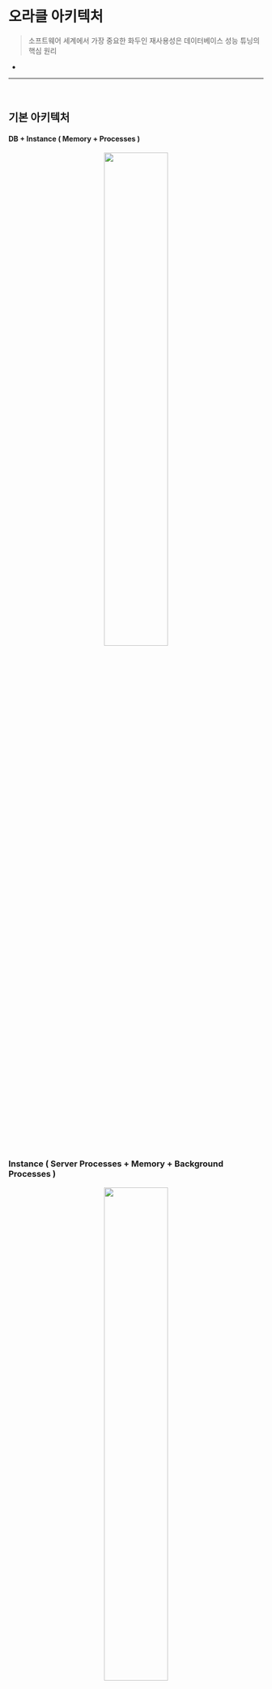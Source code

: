 # 오라클 아키텍처
> 소프트웨어 세계에서 가장 중요한 화두인 재사용성은 데이터베이스 성능 튜닝의 핵심 원리
*

<hr>
<br>

## 기본 아키텍처
#### DB + Instance ( Memory + Processes )

<div align="center" >
  <img width="50%" src="https://github.com/PoSungKim/development_study/assets/37537227/97da7754-37f6-4eb4-b8be-67b803535e56" >
</div>

<br>

### Instance ( Server Processes + Memory + Background Processes )

<div align="center" >
  <img width="50%" src="https://github.com/PoSungKim/development_study/assets/37537227/f19d2116-b875-4d0c-b0f7-12a50a7bafef" >
</div>

* SGA (Shared Global Area)
  * 서버 프로세스와 백그라운드 프로세스 모두 접속 엑세스 가능한 데이터 및 제어 구조 메모리 공간
* PGA (Process Global Area)
  * 서버 프로세스만을 위한 독립적인 메모리 공간
* 서버 프로세스
  * 오라클에 접속하면 각 클라이언트 전용 서버 프로세스가 뜬다
  * SQL 파싱 + 최적화 + 결과집합 + 네트워크 전송 등의 업무를 직접 수행
  * 자신이 하지 못하는 일은 OS, I/O 서브시스템, 백그라운드 프로세스 등에 신호를 보내 업무를 위임한다

<br>

### Connection Pool

<div align="center" >
  <img width="50%" src="https://github.com/PoSungKim/development_study/assets/37537227/2f69cdbe-8793-49b8-89e1-bb5d96bacccf" >
  <img width="30%" src="https://github.com/PoSungKim/development_study/assets/37537227/ce014635-fce1-4189-af6a-dbc51a88b33c" >
</div>

* 클라이언트에서 오라클에 접속 요청을 하면, Listener가 요청을 받아서 하나의 프로세스를 fork하고 PGA 메모리를 할당한다
* 한번 Connection을 맺으면 작업을 완료하더라도 이를 해제하지 않고 애플리케이션 서버에 Pooling하고 있다가 반복 재사용

<br>

### RAC (Real Application Cluster)
* 기본 구성
  * 1 x DB + 1 x Instance
* RAC 구성
  * 1 x DB + n x Instance
* RAC 장점
  * 각 인스턴스를 전용 네트워크로 연결
    * Shared Disk (공유 디스크)뿐만 아닌, Shared Cache (공유 캐시)
    * Local Cache (로컬 캐시)뿐만 아닌, Global Cache (글로벌 캐시)
  * 다른 인스턴스의 Dirty 버퍼 내의 데이터도 네트워크를 통해 서로 주고받으며 갱신 수행
    * 원래는 타 노드의 Dirty 버퍼 내용은 디스크로 쓰기 작업을 한 이후에 해당 디스크에서 다른 노드가 읽어야 하는 동기화 과정이 필요했음 (PING 과정)
* SQL 튜닝 툴
  * SQL 트레이스

<br>
<hr>
<br>

## DB 버퍼 캐시 (DB Buffer Cache)
#### 빠른 입출력을 위해 사용하는 SGA 공유 메모리 구성 요소 

<br>

### 블록 단위 I/O
* 인덱스를 통한 테이블 엑세스
  * Single Block Read
* Full Scan을 통한 테이블 엑세스
  * Multiblock Read

<br>

<div align="center">
  <img width="50%" src= "https://github.com/PoSungKim/development_study/assets/37537227/9bb98852-e68f-49a6-aea4-a06eda8d7891" />
</div>

<br>

### 버퍼 캐시 구조
* 버퍼 버킷
  * 해시 테이블, 해시 맵
  * Key
    * 데이터 블록 주소 (DBA, Data Block Address)
  * Value
    * 버퍼 체인
* 버퍼 체인
  * 연결리스트 (Linked List)
* 버퍼 헤더
  * 포인터 (Pointer) to 데이터 블록

<br>

### 캐시 버퍼 체인
* DB 버퍼 캐시는 공유 메모리 영역인 SGA 내에 구성되어 있기 때문에 여러 프로세스가 동시에 접근 가능
  * 따라서, 리소스 엑세스를 반드시 직렬화 (Serialization)해야 함
  * 직렬화 구현을 위해 래치 (Latch)라는 Lock 매커니즘 사용
  * 래치를 획득한 프로세스만 해당 래치가 보호하는 자료구조로 진입 가능
* 캐시 버퍼 체인 래치 (Cache Buffer Chain Latch)
  * 해시 체인 스캔
    * Share 모드
  * 블록 추가 및 제거
    * Exclusive 모드
* 해시 버퍼 : 해시 체인
  * 1 : 1

<br>

<div align="center">
  <img width="50%" src= "https://github.com/PoSungKim/development_study/assets/37537227/a0ca4f43-842f-4d3e-bf70-9a93ed44154e" />
</div>

### 캐시 버퍼 LRU 체인
* DB 버퍼 캐시는 데이터 버퍼를 캐싱해두는 메모리 공간인데, 메모리 용량은 제한적
  따라서, * Free 블록이 필요할 때, 사용빈도가 가장 낮은 블록을 먼저 Free한다
* LRU 리스트
  * Dirty 리스트
    * 캐시 내에서 변경됐지만, 아직 디스크에 기록되지 못한 Dirty 버퍼 블록
  * LRU 리스트
    * 아직 Dirty 리스트로 옮겨지지 않은 나머지 버퍼 블록
* 캐시 버퍼 LRU 체인 래치 (Cache Buffers LRU Chain Latch)
* 버퍼 상태
  * Free 버퍼
    * Clean 버퍼
    * 데이터 파일과 동기화된 버퍼
  * Dirty 버퍼
    * 버퍼에 캐시되었지만, 아직 디스크에 기록되지 않아서, 데이터 파일 블록과 동기화가 필요한 버퍼 블록
  * Pinned 버퍼
    * 읽기 혹은 쓰기 작업을 위해 현재 엑세스되고 있는 버퍼 블록

<br>
<hr>
<br>

## 버퍼 Lock
#### 

<br>

### 버퍼 Lock이란? 
* 버퍼 버킷 > 버퍼 체인 > 래치 획득 > 버퍼 헤더 > 버퍼 Lock 획득 > 래치 해제 순으로 직렬화를 진행하여 데이터 정합성 (Data Integrity)을 맞춘다
  * 버퍼 내용 읽기 Share 모드
  * 버퍼 내용 변경 Exclusive 모드
* 경합 X 상황
  * 버퍼 읽기/쓰기 작업 완료 > 래치 획득 > 버퍼 Lock 해제 > 래치 해제
* 경합 O 상황
  * 해치 획득 후 목적한 버퍼를 찾았으나 이미 해당 버퍼가 Lock 잡혀있다면, 버퍼 Lock 대기자 목록 (Waiter List)에 자신을 등록 후 해치 해제한다
  * `buffer busy waits 대기 이벤트`
* 버퍼 블록을 읽을 때, 두 번의 래치 획득이 필요한 상황

<br>

### 버퍼 핸들
* 버퍼 Lock 설정은 `버퍼 Pin`이라고도 표현
  * 변경 시에는 하나의 프로세스만 Pin 가능
  * 조회 시에는 다수의 프로세스가 Pin 가능
* 버퍼 Pin할 때 사용하는 공유 리소스 오브젝트가 `버퍼 핸들 (Buffer Handle)`
  * 버퍼 헤더에 있는 소유자 목록 (Holder List)에 연결시키는 방식으로 Pin 설정
* cache buffer handles 래치

<br>

### 버퍼 Lock의 중요성
* 오라클이 하나의 레코드를 개신하더라도 블록 단위로 I/O를 수행하기 때문에, 블록 접근에 대한 Lock에 더불어 블록 자체에 대한 Lock도 잡는 것이다

<br>

### 버퍼 Pinning
* 버퍼를 읽고 나서 버퍼 Pin (버퍼 Lock)을 즉각 해제하지 않고, 데이터베이스 Call이 진행되는 동안 유지하는 기능
  * Lock 획득/해제에 필요한 래치 해제/재획득 숫자를 줄인다
* 데이터베이스 Call
  * Parse Call
  * Execute Call
  * Fetch Call
* 버퍼 Pinning을 통한 블록 I/O 감소는 SQL 튜닝에 꼭 필요
* 전통적으로 버퍼 Pinning이 적용되던 지점은 인덱스를 스캔하면서 테이블을 엑세스할 때의 인덱스 리프 블록

<br>
<hr>
<br>

## Redo
#### 복구 개념, 다만 commit/rollback 전의 상태로 연산 재수행
#### 오라클은 데이터파일과 컨트롤 파일에 가해지는 모든 변경사항을 하나의 Redo 로그 엔트리로서 Redo 로그에 기록한다

<br>

### Online Redo 로그 + Archived (Offline) Redo 로그
* Online Redo 로그는 Redo 로그 버퍼에 버퍼링된 로그 엔트리를 기록하는 파일로서, 최소 두 개 이상의 파일로 구성
  * Log Switching
  * Round-Robin 방식
* Archived Redo 로그는 Online Redo 로그가 재사용되기 전에 다른 위치로 백업해둔 파일
* Redo 로그의 목적
  * Database Recovery
    * 물리적으로 디스크가 깨지는 등의 사건 이후에 Archived Redo 로그로 데이터베이스 복구
  * Cache Recovery (Instance Recovery)
    * 버퍼 캐시는 휘발성이기 때문에, 사고가 발생했을 때 복구하기 위해 Redo 로그 필요
    * 단계
      * Instance Crash
      * Roll Forward (버퍼 캐시를 마지막 체크포인트 이후부터 시스템 셧다운 이전의 상태로 트랜젝션들을 재현하면서 복구) > Cache Recovery
      * Rollback (커밋되지 않았던 트랜잭션들을 모두 롤백) > Transactoin Recovery
      * 데이터베이스는 커밋되지 않은 기록사항들은 모두 제거되고, 데이터 파일에는 커밋에 성공한 데이터만 남고, 데이터베이스는 완전히 동기화 상태
  * Fast Commit
    * 변경사항을 Append 방식으로 빠르게 Redo 로그 파일에 기록하고
    * 메모리 데이터 블록과 데이터 파일 간 동기화는 적절한 수단 (DBWR, Checkpoint)을 이용해 나중에 배치 (Batch) 방식으로 일괄 수행
    * 즉, 커밋 정보는 로그에만 기록되어 있고, 메모리상의 버퍼 블록에만 기록되고, 디스크에는 기록되지 않은 상태
      * 오라클은 Instance Crash가 발생해도, Redo 로그를 통해 Recovery가 가능하다고 판단이 되기에, 안심하고 Fast Commit을 할 수 있다는 문맥
* 데이터 블록 버퍼를 변경하기 전에 항상 Redo 로그 버퍼에 먼저 기록하고 일정 시점마다 LGWR 프로세스에 의해 Redo 로그 버퍼에 있는 내용을 Redo 로그 파일에 기록
* Delayed Block Cleanout
  * 갱신된 블록에 커밋 정보를 기록하고 Lock을 해제하는 작업

<div align="center">
  <img width="60%" src= "https://github.com/PoSungKim/development_study/assets/37537227/f8e1745d-615a-4a2d-9ad6-bd901a637d18" />
</div>

* Write Ahead Logging
  * (1) LGWR (Log Writer)가 Redo 로그 버퍼를 Redo 로그에 기록 (Log Force at Commit)
  * (2) DBWR (Database Writer)가 Dirty 데이터 블록 버퍼를 데이터 파일에 기록

<br>
<hr>
<br>

## Undo
#### 복구 개념, 다만 rollback 상태로 연산 수행
#### Rollback

<br>

### Undo
* Undo 블록들도 버퍼 캐시에 캐싱된다
  * Automatic Undo Management (AUM)
  * Undo 세그먼트는 테이블 세그먼트와 별반 다르지 않지만, 저장하는 내용에 차이가 있다
* 목적
  * Transaction Rollback
    * 트랜젝션에 의한 변경사항을 최종 커밋하지 않고 롤백하고자 할 때 Undo 데이터 이용
  * Transaction Recovery (Instance Recovery 시 rollback 단계)
    * Instance Crash 발생 후 Redo 로그를 이용해 Roll Forward 수행
    * Roll Forward 후 Undo 로그를 이용해 Rollback 수행
  * Read Consistency

<br>

<div align="center">
  <img width="50%" src= "https://github.com/PoSungKim/development_study/assets/37537227/c2cb5258-2d48-4a4a-9ceb-5c6b73c251f9" />
</div>

### Undo 세그먼트 트랜잭션 테이블 슬롯
* Undo 세그먼트
  * 헤더
    * 트랜잭션 테이블 슬롯 (Transaction Table Slot)
      * 트랜잭션 ID (XID - Transaction Identifier)
        * USN# (Undo Segment Number) + Slot# + Wrap#
      * 트랜잭션 상태정보 (Transaction Slot)
      * 커밋 SCN (System Commit Number) - 트랜잭션이 커밋된 경우
      * Last UBA (Undo Block Address)
      * 기타
  * Undo 레코드 
    * 변경사항
* 트랜잭션 시작은 Undo 세그먼트에 있는 트랜잭션 테이블로부터 슬록(Slot)을 할당받은 이후에, Active 상태로 갱신하고 시작된다
* 트랜잭션이 사작된 이후에 발생하는 데이터/인덱스 블록에 대한 변경사항은 Undo 블록의 Undo 레코드에 하나씩 차례대로 기록된다
  * Insert : 추가된 레코드의 rowid
  * Update : 변경되는 컬럼에 대한 before image
  * Delete : 지워지는 로우의 모든 칼럼에 대한 before image

<br>

### 블록 헤더 ITL 슬롯
* 데이터 블록 + 인덱스 블록
  * ITL (Interested Transacton List)
    * ITL 슬롯 번호
    * 트랜젝션 ID (XID - Transaction Identifier)
    * UBA (Undo Block Address)
    * 커밋 Flag
    * Locking 정보
    * 커밋 SCN (System Commit Number) - 트랜잭션이 커밋된 경우
* 특정 블록에 속한 레코드를 갱신하려면 먼저 블록 헤더로부터 ITL 슬롯을 확보해야 한다
  * ITL 슬롯을 할당받지 못하면 트랜잭션은 계속 진행하지 못하고 블로킹 (Blocking)되었다가
  * 해당 블록을 갱신하던 앞선 트랜잭션 중 하나가 커밋 또는 롤백될 때 비로소 ITL 슬롯을 얻어 작업을 계속 진행할 수 있게 된다

 <div align="center">
  <img width="50%" src= "https://github.com/PoSungKim/development_study/assets/37537227/7bc19475-a39b-4c0c-a932-2514b46d2102" />
 </div>

* 래코드 갱신 > 블록 내의 Lock Byte 확인 > Lock Byte가 활성화 (turn-on)이면 > ITL 슬롯 조회 > 해당 ITL 슬롯이 바라보는 트랜잭션 테이블 슬롯 조회 > 해당 트랜잭션 테이블 슬롯이 아직 Active 상태면 > 트랜잭션이 완료될 때까지 대기 > 트랜잭션 Lock 발생
* 설정
  * initrans
  * maxtrans
  * pctfree
* Lock Byte
  * 오라클은 레코드가 저장되는 로우마다 그 헤더에 Lock Byte를 할당해 해당 로우를 갱신 중인 트랜잭션의 ITL 슬롯 번호를 기록해둔다
  * Row 단위 Lock
  * 오라클은 블록 단위 혹은 테이블 단위로 Lock Escalation이 발생하지 않는다

<br>
<hr>
<br>

## 문장수준 읽기 일관성
#### 단일 SQL문이 수행되는 도중에, 또는 트랜잭션 내에서 일련의 SQL문이 차례로 수행되는 도중에 다른 트랜잭션에 의해 데이터가 변경, 추가, 삭제된다면 일관성 없는 결과집합을 리턴하거나 값을 잘못 갱신하는 문제가 발생 가능

<br>

### 문장수준 읽기 일관성이란? 
* 문장수준 읽기 일관성 (Statement-Level Read Consistency)은 단일 SQL문이 수행되는 도중에 다른 트랜잭션에 의해 데이터의 추가, 변경, 삭제가 발생하더라도 일관성 있는 결과집합을 리턴하는 것을 말한다
  * 오라클을 제외한 DBMS
    * 로우 Lock을 사용해 Dirty Read 방지
    * 읽기 작업에 Shared Lock 사용하여, Exclusive Lock이 걸린 로우를 읽지 못하도록 한다
* 그럼에도, 트랜잭션 고립화 수준 (Transaction Isolation Level)을 올리거나 테이블 Lock을 사용하지 않는다면 문장수준 읽기 일관성이 완벽하게 보장되지 않는다
* 대표적 사례 1) `INSERT` - 특정 DBMS의 특징이나 기능을 고려한게 아니라, 이론적으로만 볼 때  

  <div align="center">
    <img width="50%" src= "https://github.com/PoSungKim/development_study/assets/37537227/560abc1e-317a-441a-8ca4-d75972e1f542" />
   </div>
   
  * INSERT 케이스 관련하여, 새로운 레코드가 삽입된 위치에 따라서 합산이 되거나 안됨으로 일관성이 깨진다
    * 순서를 유지하는 인덱스와 달리 테이블에는 어디로든 레코드 삽입이 이루어질 수 있기 때문
  * 오라클
    * Shared Lock 사용 X
    * Undo 세그먼트에 저장해 둔 Undo 데이터를 활용하므로 그런 조치 없이도 완벽한 문장수준 읽기 일관성 보장
* 대표적 사례 2) `UPDATE` - 특정 DBMS의 특징이나 기능을 고려한게 아니라, 이론적으로만 볼 때

   <div align="center">
    <img width="50%" src= "https://github.com/PoSungKim/development_study/assets/37537227/3408033d-cead-4c6f-b731-019f33f28413" />
   </div>
   
  * 테이블 레벨 Lock을 통한 읽기 일관성 확보
    * Lv 1 - Read Committed
      * 값을 읽는 순간에만 Shared Lock을 걸고 다음 레코드로 이동하면 바로 Lock 해제
    * Lv 2 - Repeatable Read
      * 커밋 또는 롤백으로 트랜잭션이 완료될 때 비로소 Lock 해제
  * UPDATE 케이스 관련하여, Tx1이 7번 계좌 Exclusive Lock을 기달리고, Tx2가 3번 계좌 Share Lock을 기달리면, DeadLock 발생
  * 오라클
    * 동시성을 유지하면서도 문장수준 읽기 일관성 보장
  
<br>

### Consistent 모드 블록 읽기

<div align="center">
  <img width="50%" src= "https://github.com/PoSungKim/development_study/assets/37537227/6c482f4b-cd4b-4020-873c-058d2433dd16" />
</div>

* 다중 버전 읽기 일관성 모델 (Multi-Version Read Consistency Model)
  * 오라클은 쿼리가 시작된 시점을 기준으로 데이터를 읽는다
    * 쿼리가 시작되기 전에 커밋된 데이터만 읽고, 쿼리 시작 이후에 커밋된 변경사항은 읽어들이지 않는다
    * 변경이 발생한 블록을 읽을 때는 현재의 Current 블록으로부터 CR 블록을 생성해서 쿼리가 시작된 시점으로 되돌린 후 그것을 읽는다
  * Current 블록
    * 디스크로부터 읽혀진 후 사용자의 갱신사항이 반영된 최종 상태의 원본 블록
    * 오직 한 버전만 존재 가능
  * CR 블록
    * Current 블록에 대한 복사본
    * 여러 버전 존재 가능
* 단일 인스턴스 환경 vs RAC 환경에서의 Current 블록
  * 단일 인스턴스 환경에서는 Current 블록은 오직 한개
  * RAC 환경에서는 Share 모드의 Current 블록이 여러 노드에 동시에 캐싱되어 있을 수 있다
    * 하지만, Exclusive 모드의 Current 블록은 오직 한 개
    * 특정 노드에서 Exclusive 모드의 Current 블록으로 Upgrade되면, 다른 노드들의 Share 모드의 Current 블록들이 Null 모드로 Downgrade되서 디스크로부터 다시 값을 조회해서 사용해야 함
* Consistent 모드 읽기
  * 쿼리가 시작된 시점을 기준으로 데이터 읽기 (SCN)
* Current 모드 읽기
  * 데이터를 찾아간 바로 그 시점을 기준으로 데이터 읽기
* SCN (System Commit Number)
  * 마지막 커밋 시점
* SCN (System Change Number)
  * 블록이 마지막으로 변경된 시점

<br>

### Consistent 모드 블록 읽기의 세부원리
* 오라클에서 수행되는 모든 쿼리는 Global 변수인 SCN (System Commit Number) 값을 먼저 확인하고 읽기 작업 시작
  * RAC 환경에서도 Global 변수로 SCN 값이 사용된다
    * Share 모드의 Current 블록은 여러 노드에 동시에 캐싱 가능
    * Exclusive 모드의 Current 블록은 오직 한 노드에만 존재 가능
  * 쿼리 SCN or 스냅샷 SCN
* 쿼리 SCN 정보를 들고 다니면서 읽는 블록마다 블록 SCN과 비교하여 읽을 수 잇는 버전인지를 판단

<div align="center">
  <img width="50%" src= "https://github.com/PoSungKim/development_study/assets/37537227/1c7c1a74-4e45-49da-b6d4-6190d468181d" />
</div>

* 쿼리 SCN 기반 Consistent 모드, 읽기 경우의 수
* Current 블록SCN <= 쿼리SCN, committed 상태
  * 쿼리가 시작된 이후에 해당 블록에 변경이 없었다
* Current 블록SCN > 쿼리SCN, committed 상태
  * 쿼리가 시작된 이후에 해당 블록에 변경이 있었다
  * 과정
    * CR Cloning으로 Current 블록과 동일한 내용으로 CR 블록 생성
    * ITL 슬롯에서 UBA (Undo Block Address)가 가리키는 Undo 블록을 찾아가 변경 한 단계 이전 값 세팅
    * 만약 아직 블록SCN이 높다면, 2번 작업을 계속 진행
  * IMU (In-Memory Undo)
    * IMU Pool (KTI-Undo)
    * In Memory Undo Latch
    * Undo 세그먼트 헤더 블록, Undo 세그먼트 블록 버퍼에 대한 래치 경합 및 Pinning을 줄일 수 있다
  * Snapshot Too Old
    * CR 블록을 과거 상태로 되돌리는 과정에서 필요한 Undo 정보가 덮어 쓰여져 계속 롤백이 불가능할 때 발생
* Current 블록, Active 상태
  * 해당 블록에 대한 갱신이 진행 중이다
    * 읽으려는 레코드에 Lock Byte 설정 O + ITL에 커밋 정보 기록 X이면, Active 상태인 것으로 인식 가능
  * 블록 클린아웃 (Block Cleanout)
    * 트랜잭션에 의해 설정된 로우 Lock을 해제하고 블록 헤더에 커밋 정보를 기록
  * 블록 클린아웃을 시도한 이후에,
    * 블록이 커밋되었고, 블록 SCN이 쿼리 SCN보다 낮으면, 그대로 읽기
    * 블록이 커밋되었고, 블록 SCN이 쿼리 SCN보다 더 높으면, 한 단계씩 더 낮은 버전의 CR블록 읽기 시도
    * 블록이 커멋되지 않았고, 아직 변경 중인 블록이어서 블록 클린아웃이 되지 않으면, 한 단계씩 더 낮은 버전의 CR블록 읽기 시도
* DBA당 CR 개수 제한
  * 자주 갱신되는 특정 테이블에 조회까지 많이 발생하면, 심한 경우 버퍼 캐시가 같은 블록에 대한 CR Copy(=Cloned Buffer)로 가득 차는 일이 발생할지도 모른다
  * CR Copy는 LRU 리스트 상에서 항상 LRU End쪽에 위치하기 때문에 Free버퍼가 필요할 때 1순위로 밀린다

<div align="center">
  <img width="25%" src= "https://github.com/PoSungKim/development_study/assets/37537227/e2ef6aa1-e7fc-451c-8f4d-221301217568" />
  <img width="25%" src= "https://github.com/PoSungKim/development_study/assets/37537227/24a24437-3e6d-43f7-a987-92b342e390d3" />
  <img width="25%" src= "https://github.com/PoSungKim/development_study/assets/37537227/55c7e6cf-9793-4ce1-bc43-dfa9c4b60ef4" />
  <img width="25%" src= "https://github.com/PoSungKim/development_study/assets/37537227/c5763bba-b695-45ee-bfb5-99e2f5750d7f" />
  <img width="25%" src= "https://github.com/PoSungKim/development_study/assets/37537227/ae2e5767-fc72-464c-b725-6838d42596f2" />
</div>

<br>
<hr>
<br>

## Consistent vs. Current 모드 읽기
#### 오라클 사용자들은 Consistent 모드만 생각하는 습관이 있는데, Current 모드도 고려한 사고방식을 가져야 한다

<br>

### Consistent 모드 읽기와 Current 모드 읽기의 차이점
* Consistent 모드 읽기
  * SCN 확인 과정을 거치며 쿼리가 시작된 시점을 기준으로 일관성 있는 상태로 블록을 액세스하는 것을 말한다
* Current 모드 읽기
  * SQL문이 시작된 시작된 시점이 아니라 데이터를 찾아간 바로 그 시점의 최종 값을 읽으려고 블록을 액세스하는 것을 말한다
  * SCN 확인 과정 없이, 그 시점에 이미 커밋된 값이라면 그대로 읽는다
* Current 모드 예시
  * DML문을 수행할 때
  * SELECT FOR UPDATE문을 수행할 때
  * 디스크 소트가 필요할 정도로 대량의 데이터를 정렬할 때

<br>

### Consistent 모드로 갱신할 때 생기는 현상

<div align="center">
  <img width="50%" src= "https://github.com/PoSungKim/development_study/assets/37537227/e632acf1-b3ff-4198-bb74-ddddcc434eaf" />
</div>

* 만약, 2개의 Update문이 Consistent 모드로 값을 읽고 갱신했다면
  * t1, t2때 각자 SAL 값을 1000으로 읽어서, 결과값은 1200이 된다
  * 이는 `Lost Update`라고 한다
* Lost Update 해소 방법
  * Tx2 UPDATE는 Exclusive Lock을 대기했다가 Tx1 트랜잭션 Commit 후 Current 모드로 그 값을 읽어서 Update 필요

<br>

### Current 모드로 갱신할 때 생기는 현상

<div align="center">
  <img width="30%" src= "https://github.com/PoSungKim/development_study/assets/37537227/2192b4d4-76e7-426b-abf4-49ea4d429386" />
</div>

* Current 모드로 처리한다면, Tx2 트랜젝션은 Tx1 트랜잭션이 커밋되기를 기다렸다가 SAL 값이 2,000으로 갱신되는 것을 보고 정상적으로 UPDATE하여 결과값은 3000이 된다

<br>

<div align="center">
  <img width="30%" src= "https://github.com/PoSungKim/development_study/assets/37537227/7c1863e5-a53e-4102-b8df-96c8e298cfc4" />
</div>

* Full Table Scan으로 순회하면서 Current모드로 읽고 UPDATE하고 있다고 가정
  * INSERT된 레코드의 위치에 따라서 UPDATE 대상에 포함/미포함될 수 있다
  * UPDATE된 레코드는 미포함되어버린다
* Current 모드는 쿼리SCN과 블록SCN을 비교하지 않고, 블록에 접근한 시점에 바로 가져오기 때문에, 포함/미포함이 되는 것
  * SELECT와 UPDATE 연산을 독립적으로 봐야한다; 서로 다르게 동작한다.

<br>

### Consistent 모드로 읽고, Current 모드로 갱신할 때 생기는 현상 
* 오라클 UPDATE 문 수행 시,
  * 대상 레코드를 읽을 때는 Consistent 모드로 읽기
  * 실제 값을 변경할 때는 Current 모드로 읽기

<div align="center">
  <img width="30%" src= "https://github.com/PoSungKim/development_study/assets/37537227/606a368b-3e3e-4200-bee0-d00609205dfc" />
</div>

* Tx2는 Tx1이 커밋되기까지 대기했다가 Tx1이 끝나면 계속 진행
  * 하지만, 7788 사원은 이미 SAL 값이 1,100이기 때문에, Tx2의 UPDATE는 실패
* 대상 레코드를 Consistent 모드로 T3에서 Commit하기 전에, 이미 T2에서 읽었기 때문에, Update도 할 수 있는 것 아니냐라는 반문이 있을 수 있는데 그렇게 동작하지 않는다
  * Consistent 모드를 모르고, Current 모드만 고려한다면, UPDATE가 실패하는 것은 당연

<br>

### Consistent 모드로 갱신대상을 식별하고, Current 모드로 갱신
* 

<br>
<hr>
<br>
